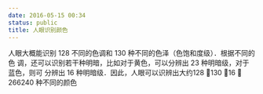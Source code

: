 ```yaml
---
date: 2016-05-15 00:34
status: public
title: 人眼识别颜色
---
```


人眼大概能识别 128 不同的色调和 130 种不同的色泽（色饱和度级）．根据不同的色
调，还可以识别若干种明暗，比如对于黄色，可以分辨出 23 种明暗级，对于蓝色，则可
分辨出 16 种明暗级．因此，人眼可以识辨出大约128 130 16  266240 种不同的颜色